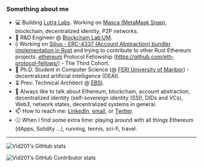 ### Something about me

- 💻 Building [Lutra Labs](https://github.com/lutralabs). Working on [Masca (MetaMask Snap)](https://github.com/blockchain-lab-um/masca), blockchain, decentralized identity, P2P networks.
- 🌱 R&D Engineer @ [Blockchain Lab:UM](https://github.com/blockchain-lab-um).
- ⟠ Working on [Silius - ERC-4337 (Account Abstraction) bundler implementation in Rust](https://github.com/Vid201/silius/) and trying to contribute to other Rust Ethereum projects. [ethereum](https://github.com/ethereum) Protocol Fellowship (https://github.com/eth-protocol-fellows/) - The Third Cohort. 
- 🔭 Ph.D. Student in Computer Science (@ [FERI University of Maribor](https://feri.um.si/en/)) - decentralized artificial intelligence (DEAI).
- ⏳ Prev: Technical Architect @ [EBSI](https://ec.europa.eu/digital-building-blocks/wikis/display/EBSI/Home).
- 💬 Always like to talk about Ethereum, blockchain, account abstraction, decentralized identity (self-sovereign identity (SSI), DIDs and VCs), Web3, network states, decentralized systems in general.
- 📫 How to reach me: [LinkedIn](https://linkedin.com/in/vid-kersic), [email](mailto:vid.kersic@yahoo.com), or [Twitter](https://twitter.com/vidkersic).
- :clock1230: When I find some extra time: playing around with all things Ethereum (dApps, Solidity ...), running, tennis, sci-fi, travel.

---

![Vid201's GitHub stats](https://github-readme-stats-git-masterrstaa-rickstaa.vercel.app/api?username=Vid201&show_icons=true&theme=tokyonight)

![Vid201's GitHub Contributor stats](https://github-contributor-stats.vercel.app/api?username=Vid201&show_icons=true&theme=tokyonight)
